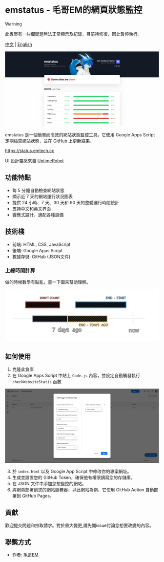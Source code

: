 # emstatus - 毛哥EM的網頁狀態監控

> [!WARNING]  
> 此專案有一些爛問題無法正常顯示及紀錄，目前待修復，因此暫停執行。

[中文](README.md) | [English](README.en.md)

![](screenshot.png)

emstatus 是一個簡單而高效的網站狀態監控工具。它使用 Google Apps Script 定期檢查網站狀態，並在 GitHub 上更新結果。

<https://status.emtech.cc>

UI 設計靈感來自 [UptimeRobot](https://uptimerobot.com)

## 功能特點

- 每 5 分鐘自動檢查網站狀態
- 顯示近 7 天的網站運行狀況圖表
- 提供 24 小時、7 天、30 天和 90 天的整體運行時間統計
- 支持中文和英文界面
- 響應式設計，適配各種設備

## 技術棧

- 前端: HTML, CSS, JavaScript
- 後端: Google Apps Script
- 數據存儲: GitHub (JSON文件)

### 上線時間計算

做的時候數學有點亂，畫一下圖來幫助理解。

![時間計算](count.svg)

## 如何使用

1. 克隆此倉庫
2. 在 Google Apps Script 中貼上 `Code.js` 內容，並設定自動觸發執行 `checkWebsiteStatis` 函數

![設定自動觸發](image.png)

3. 於 `index.html` 以及 Google App Script 中修改你的專案網址。
4. 生成並設置您的 GitHub Token，確保他有權限讀寫您的存儲庫。
5. 在 JSON 文件中添加您想監控的網站。
6. 將網頁部署到您的網站服務器，以此網站為例，它使用 GitHub Action 自動部署到 GitHub Pages。


## 貢獻

歡迎提交問題和拉取請求。對於重大變更,請先開issue討論您想要改變的內容。

## 聯繫方式

- 作者: [毛哥EM](https://elvismao.com)
